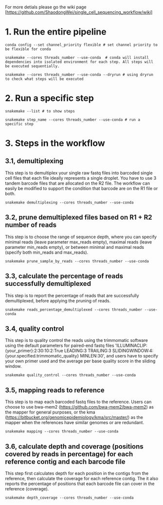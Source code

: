 For more detials please go the wiki page [https://github.com/ShaodongWei/single_cell_sequencing_workflow/wiki]
# 1. Run the entire pipeline
```
conda config --set channel_priority flexible # set channel priority to be flexible for conda

snakemake --cores threads_number --use-conda  # conda will install dependencies into isolated environment for each step. All steps will be executed sequentially. 

snakemake --cores threads_number --use-conda --dryrun # using dryrun to check what steps will be executed
```

# 2. Run a specific step 
```
snakemake --list # to show steps

snakemake step_name --cores threads_number --use-conda # run a specific step 
```

# 3. Steps in the workflow 

## 3.1, demultiplexing

This step is to demultiplex your single raw fastq files into barcoded single cell files that each file ideally represents a single droplet. You have to use 3 tandem barcode files that are allocated on the R2 file. The workflow can easily be modified to support the condition that barcode are on the R1 file or both. 
```
snakemake demultiplexing --cores threads_number --use-conda
```

## 3.2, prune demultiplexed files based on R1 + R2 number of reads
This step is to choose the range of sequence depth, where you can specify minimal reads (leave parameter max_reads empty), maximal reads (leave parameter min_reads empty), or between minimal and maximal reads (specify both min_reads and max_reads). 
```
snakemake prune_sample_by_reads --cores threads_number --use-conda
```
## 3.3, calculate the percentage of reads successfully demultiplexed
This step is to report the percentage of reads that are successfully demultiplexed, before applying the pruning of reads. 
```
snakemake reads_percentage_demultiplexed --cores threads_number --use-conda
```
## 3.4, quality control 
This step is to quality control the reads using the trimmomatic software using the default parameters for paired-end fastq files 'ILLUMINACLIP:{your_primer}:2:30:10:2:True LEADING:3 TRAILING:3 SLIDINGWINDOW:4:{your.specified.trimmomatic_quality} MINLEN:30', and users have to specify your own primer used and the average per base quality score in the sliding window. 
```
snakemake quality_control --cores threads_number --use-conda
```

## 3.5, mapping reads to reference 
This step is to map each barcoded fastq files to the reference. Users can choose to use bwa-mem2 (https://github.com/bwa-mem2/bwa-mem2) as the mapper for general purposes, or the kma (https://bitbucket.org/genomicepidemiology/kma/src/master/) as the mapper when the references have similar genomes or are redundant.
```
snakemake mapping --cores threads_number --use-conda
```
## 3.6, calculate depth and coverage (positions covered by reads in percentage) for each reference contig and each barcode file 
This step first calculates depth for each position in the contigs from the reference, then calculate the coverage for each reference contig. The it also reports the percentage of positions that each barcode file can cover in the reference (coverage). 
```
snakemake depth_coverage --cores threads_number --use-conda
```

